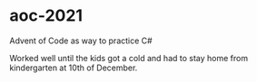 # aoc-2021
Advent of Code as way to practice C#

Worked well until the kids got a cold and had to stay home from kindergarten at 10th of December.
